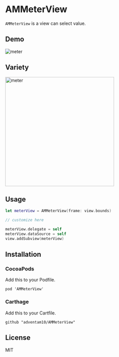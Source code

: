 # AMMeterView

`AMMeterView` is a view can select value.

## Demo

![meter](https://user-images.githubusercontent.com/34936885/34903884-fb43abe2-f87d-11e7-9d9c-6c9f33a17df0.gif)

## Variety

<img width="345" alt="meter" src="https://user-images.githubusercontent.com/34936885/34903871-c4a26bb4-f87d-11e7-9146-9f9b8d522a88.png">

## Usage

```swift
let meterView = AMMeterView(frame: view.bounds)

// customize here

meterView.delegate = self
meterView.dataSource = self
view.addSubview(meterView)
```

## Installation

### CocoaPods

Add this to your Podfile.
```ogdl
pod 'AMMeterView'
```

### Carthage

Add this to your Cartfile.

```ogdl
github "adventam10/AMMeterView"
```

## License

MIT

